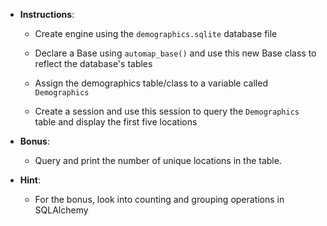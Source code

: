 * **Instructions**:

  * Create engine using the `demographics.sqlite` database file

  * Declare a Base using `automap_base()` and use this new Base class to reflect the database's tables

  * Assign the demographics table/class to a variable called `Demographics`

  * Create a session and use this session to query the `Demographics` table and display the first five locations

* **Bonus**:

  * Query and print the number of unique locations in the table.

* **Hint**:

  * For the bonus, look into counting and grouping operations in SQLAlchemy